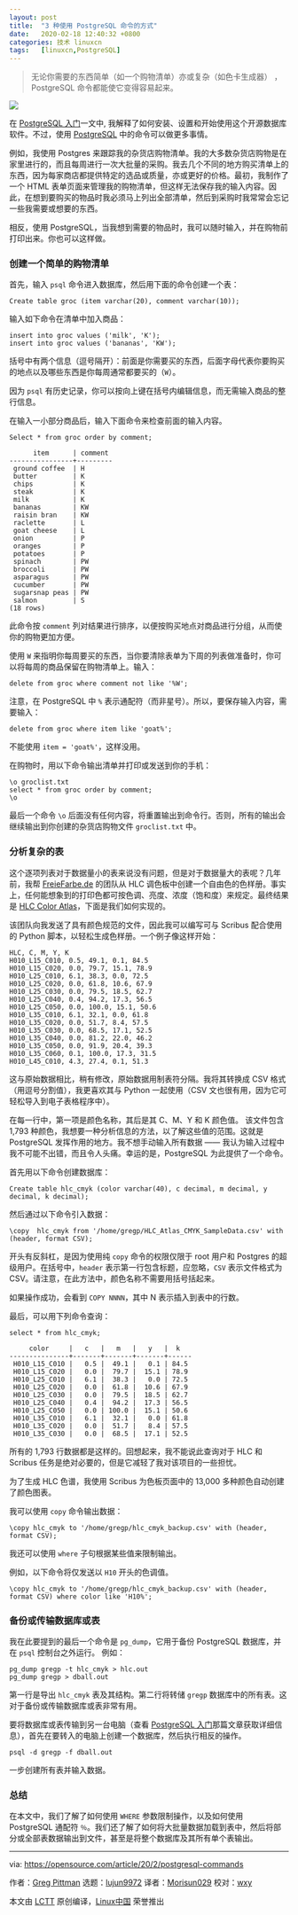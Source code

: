 ```yaml
---
layout: post
title:	"3 种使用 PostgreSQL 命令的方式"
date:	2020-02-18 12:40:32 +0800 
categories:	技术 linuxcn 
tags:	[linuxcn,PostgreSQL]
---
```




> 
> 无论你需要的东西简单（如一个购物清单）亦或复杂（如色卡生成器） ，PostgreSQL 命令都能使它变得容易起来。
> 
> 
> 


![](/Asserts/Images/album/202002/18/124003twk7fryz2krw2r39.jpg)


在 [PostgreSQL 入门](/article-11593-1.html)一文中, 我解释了如何安装、设置和开始使用这个开源数据库软件。不过，使用 [PostgreSQL](https://www.postgresql.org/) 中的命令可以做更多事情。


例如，我使用 Postgres 来跟踪我的杂货店购物清单。我的大多数杂货店购物是在家里进行的，而且每周进行一次大批量的采购。我去几个不同的地方购买清单上的东西，因为每家商店都提供特定的选品或质量，亦或更好的价格。最初，我制作了一个 HTML 表单页面来管理我的购物清单，但这样无法保存我的输入内容。因此，在想到要购买的物品时我必须马上列出全部清单，然后到采购时我常常会忘记一些我需要或想要的东西。


相反，使用 PostgreSQL，当我想到需要的物品时，我可以随时输入，并在购物前打印出来。你也可以这样做。


### 创建一个简单的购物清单


首先，输入 `psql` 命令进入数据库，然后用下面的命令创建一个表：



```
Create table groc (item varchar(20), comment varchar(10));
```

输入如下命令在清单中加入商品：



```
insert into groc values ('milk', 'K');
insert into groc values ('bananas', 'KW');
```

括号中有两个信息（逗号隔开）：前面是你需要买的东西，后面字母代表你要购买的地点以及哪些东西是你每周通常都要买的（`W`）。


因为 `psql` 有历史记录，你可以按向上键在括号内编辑信息，而无需输入商品的整行信息。


在输入一小部分商品后，输入下面命令来检查前面的输入内容。



```
Select * from groc order by comment;

      item      | comment
----------------+---------
 ground coffee  | H
 butter         | K
 chips          | K
 steak          | K
 milk           | K
 bananas        | KW
 raisin bran    | KW
 raclette       | L
 goat cheese    | L
 onion          | P
 oranges        | P
 potatoes       | P
 spinach        | PW
 broccoli       | PW
 asparagus      | PW
 cucumber       | PW
 sugarsnap peas | PW
 salmon         | S
(18 rows)
```

此命令按 `comment` 列对结果进行排序，以便按购买地点对商品进行分组，从而使你的购物更加方便。


使用 `W` 来指明你每周要买的东西，当你要清除表单为下周的列表做准备时，你可以将每周的商品保留在购物清单上。输入：



```
delete from groc where comment not like '%W';
```

注意，在 PostgreSQL 中 `%` 表示通配符（而非星号）。所以，要保存输入内容，需要输入：



```
delete from groc where item like 'goat%';
```

不能使用 `item = 'goat%'`，这样没用。


在购物时，用以下命令输出清单并打印或发送到你的手机：



```
\o groclist.txt
select * from groc order by comment;
\o
```

最后一个命令 `\o` 后面没有任何内容，将重置输出到命令行。否则，所有的输出会继续输出到你创建的杂货店购物文件 `groclist.txt` 中。


### 分析复杂的表


这个逐项列表对于数据量小的表来说没有问题，但是对于数据量大的表呢？几年前，我帮 [FreieFarbe.de](http://freiefarbe.de) 的团队从 HLC 调色板中创建一个自由色的色样册。事实上，任何能想象到的打印色都可按色调、亮度、浓度（饱和度）来规定。最终结果是 [HLC Color Atlas](https://www.freiefarbe.de/en/thema-farbe/hlc-colour-atlas/)，下面是我们如何实现的。


该团队向我发送了具有颜色规范的文件，因此我可以编写可与 Scribus 配合使用的 Python 脚本，以轻松生成色样册。一个例子像这样开始：



```
HLC, C, M, Y, K
H010_L15_C010, 0.5, 49.1, 0.1, 84.5
H010_L15_C020, 0.0, 79.7, 15.1, 78.9
H010_L25_C010, 6.1, 38.3, 0.0, 72.5
H010_L25_C020, 0.0, 61.8, 10.6, 67.9
H010_L25_C030, 0.0, 79.5, 18.5, 62.7
H010_L25_C040, 0.4, 94.2, 17.3, 56.5
H010_L25_C050, 0.0, 100.0, 15.1, 50.6
H010_L35_C010, 6.1, 32.1, 0.0, 61.8
H010_L35_C020, 0.0, 51.7, 8.4, 57.5
H010_L35_C030, 0.0, 68.5, 17.1, 52.5
H010_L35_C040, 0.0, 81.2, 22.0, 46.2
H010_L35_C050, 0.0, 91.9, 20.4, 39.3
H010_L35_C060, 0.1, 100.0, 17.3, 31.5
H010_L45_C010, 4.3, 27.4, 0.1, 51.3
```

这与原始数据相比，稍有修改，原始数据用制表符分隔。我将其转换成 CSV 格式（用逗号分割值），我更喜欢其与 Python 一起使用（CSV 文也很有用，因为它可轻松导入到电子表格程序中）。


在每一行中，第一项是颜色名称，其后是其 C、M、Y 和 K 颜色值。 该文件包含 1,793 种颜色，我想要一种分析信息的方法，以了解这些值的范围。这就是 PostgreSQL 发挥作用的地方。我不想手动输入所有数据 —— 我认为输入过程中我不可能不出错，而且令人头痛。幸运的是，PostgreSQL 为此提供了一个命令。


首先用以下命令创建数据库：



```
Create table hlc_cmyk (color varchar(40), c decimal, m decimal, y decimal, k decimal);
```

然后通过以下命令引入数据：



```
\copy  hlc_cmyk from '/home/gregp/HLC_Atlas_CMYK_SampleData.csv' with (header, format CSV);
```

开头有反斜杠，是因为使用纯 `copy` 命令的权限仅限于 root 用户和 Postgres 的超级用户。在括号中，`header` 表示第一行包含标题，应忽略，`CSV` 表示文件格式为 CSV。请注意，在此方法中，颜色名称不需要用括号括起来。


如果操作成功，会看到 `COPY NNNN`，其中 N 表示插入到表中的行数。


最后，可以用下列命令查询：



```
select * from hlc_cmyk;

     color     |   c   |   m   |   y   |  k  
---------------+-------+-------+-------+------
 H010_L15_C010 |   0.5 |  49.1 |   0.1 | 84.5
 H010_L15_C020 |   0.0 |  79.7 |  15.1 | 78.9
 H010_L25_C010 |   6.1 |  38.3 |   0.0 | 72.5
 H010_L25_C020 |   0.0 |  61.8 |  10.6 | 67.9
 H010_L25_C030 |   0.0 |  79.5 |  18.5 | 62.7
 H010_L25_C040 |   0.4 |  94.2 |  17.3 | 56.5
 H010_L25_C050 |   0.0 | 100.0 |  15.1 | 50.6
 H010_L35_C010 |   6.1 |  32.1 |   0.0 | 61.8
 H010_L35_C020 |   0.0 |  51.7 |   8.4 | 57.5
 H010_L35_C030 |   0.0 |  68.5 |  17.1 | 52.5
```

所有的 1,793 行数据都是这样的。回想起来，我不能说此查询对于 HLC 和 Scribus 任务是绝对必要的，但是它减轻了我对该项目的一些担忧。


为了生成 HLC 色谱，我使用 Scribus 为色板页面中的 13,000 多种颜色自动创建了颜色图表。


我可以使用 `copy` 命令输出数据：



```
\copy hlc_cmyk to '/home/gregp/hlc_cmyk_backup.csv' with (header, format CSV);
```

我还可以使用 `where` 子句根据某些值来限制输出。


例如，以下命令将仅发送以 `H10` 开头的色调值。



```
\copy hlc_cmyk to '/home/gregp/hlc_cmyk_backup.csv' with (header, format CSV) where color like 'H10%';
```

### 备份或传输数据库或表


我在此要提到的最后一个命令是 `pg_dump`，它用于备份 PostgreSQL 数据库，并在 `psql` 控制台之外运行。 例如：



```
pg_dump gregp -t hlc_cmyk > hlc.out
pg_dump gregp > dball.out
```

第一行是导出 `hlc_cmyk` 表及其结构。第二行将转储 `gregp` 数据库中的所有表。这对于备份或传输数据库或表非常有用。


要将数据库或表传输到另一台电脑（查看 [PostgreSQL 入门](/article-11593-1.html)那篇文章获取详细信息），首先在要转入的电脑上创建一个数据库，然后执行相反的操作。



```
psql -d gregp -f dball.out
```

一步创建所有表并输入数据。


### 总结


在本文中，我们了解了如何使用 `WHERE` 参数限制操作，以及如何使用 PostgreSQL 通配符 `％`。我们还了解了如何将大批量数据加载到表中，然后将部分或全部表数据输出到文件，甚至是将整个数据库及其所有单个表输出。




---


via: <https://opensource.com/article/20/2/postgresql-commands>


作者：[Greg Pittman](https://opensource.com/users/greg-p) 选题：[lujun9972](https://github.com/lujun9972) 译者：[Morisun029](https://github.com/Morisun029) 校对：[wxy](https://github.com/wxy)


本文由 [LCTT](https://github.com/LCTT/TranslateProject) 原创编译，[Linux中国](https://linux.cn/) 荣誉推出
